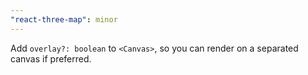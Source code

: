 ```yaml
---
"react-three-map": minor
---
```


Add `overlay?: boolean` to `<Canvas>`, so you can render on a separated canvas if preferred.
